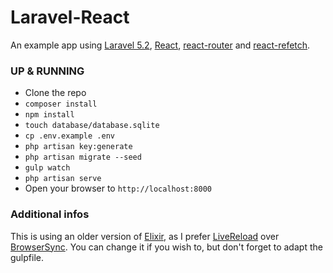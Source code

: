# Laravel-React
An example app using [Laravel 5.2](https://laravel.com), [React](https://facebook.github.io/react), [react-router](https://github.com/reactjs/react-router) and [react-refetch](https://github.com/heroku/react-refetch).

### UP & RUNNING
- Clone the repo
- `composer install`
- `npm install`
- `touch database/database.sqlite`
- `cp .env.example .env`
- `php artisan key:generate`
- `php artisan migrate --seed`
- `gulp watch`
- `php artisan serve`
- Open your browser to `http://localhost:8000`

### Additional infos
This is using an older version of [Elixir](https://laravel.com/docs/5.2/elixir), as I prefer [LiveReload](https://chrome.google.com/webstore/detail/livereload/jnihajbhpnppcggbcgedagnkighmdlei) over [BrowserSync](https://www.browsersync.io). You can change it if you wish to, but don't forget to adapt the gulpfile.
